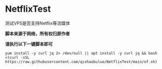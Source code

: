 # NetflixTest
测试VPS是否支持Netflix等流媒体

**脚本来源于网络，所有权归原作者**

**请执行以下一键脚本即可**

    yum install -y curl jq 2> /dev/null || apt install -y curl jq && bash <(curl -sSL https://raw.githubusercontent.com/qishaobuluo/NetflixTest/main/nf.sh)

